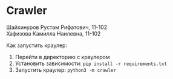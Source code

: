 # Crawler

Шайхинуров Рустам Рифатович, 11-102  
Хафизова Камилла Наилевна, 11-102

Как запустить краулер:
1. Перейти в директорию с краулером
2. Установить зависимости: `pip install -r requirements.txt`
3. Запустить краулер: `python3 -m crawler`



